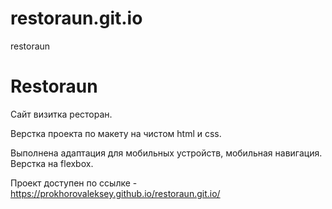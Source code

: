 # restoraun.git.io
restoraun
# Restoraun
Сайт визитка ресторан.

Верстка проекта по макету на чистом html и css.

Выполнена адаптация для мобильных устройств, мобильная навигация.
Верстка на flexbox.

Проект доступен по ссылке - https://prokhorovaleksey.github.io/restoraun.git.io/
